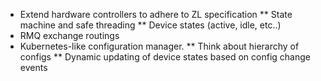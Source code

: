  * Extend hardware controllers to adhere to ZL specification
 ** State machine and safe threading
 ** Device states (active, idle, etc..)
* RMQ exchange routings
* Kubernetes-like configuration manager.
** Think about hierarchy of configs
** Dynamic updating of device states based on config change events
